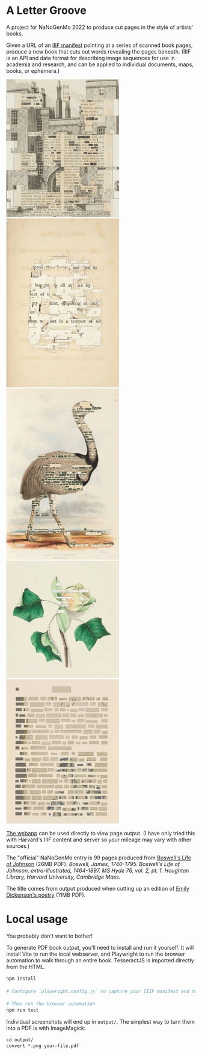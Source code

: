 # A Letter Groove

A project for NaNoGenMo 2022 to produce cut pages in the style of artists' books.

Given a URL of an <a href="https://iiif.io/get-started/how-iiif-works/">IIIF manifest</a> pointing at a series of scanned book pages, produce a new book that cuts out words revealing the pages beneath. (IIIF is an API and data format for describing image sequences for use in academia and research, and can be applied to individual documents, maps, books, or ephemera.)

[<img src="examples/the-life-of-samuel-johnson-6.webp" alt="Drawing of a castle with visible text cutting through" width="300">](examples/the-life-of-samuel-johnson-6.webp) [<img src="examples/screenshot-16.webp" alt="Abstract cut up image" width="300">](examples/screenshot-16.webp) [<img src="examples/menagerie1.webp" alt="Large bird painting with intersecting text" width="300">](examples/menagerie1.webp) [<img src="examples/flowers1.webp" alt="Flowers painting with intersecting text" width="300">](examples/flowers1.webp) [<img src="examples/dickenson1.webp" alt="Blank squares cut out from text with image visible underneath" width="300">](examples/dickenson1.webp)


[The webapp](https://lizadaly.github.io/a-letter-groove/) can be used directly to view page output. (I have only tried this with Harvard's IIIF content and server so your mileage may vary with other sources.)

The "official" NaNoGenMo entry is 99 pages produced from [Boswell's Life of Johnson](https://lizadaly.com/projects/a-letter-groove/boswells-life-of-johnson-sm.pdf) (26MB PDF). <i>Boswell, James, 1740-1795. Boswell's Life of Johnson, extra-illustrated, 1464-1897. MS Hyde 76, vol. 2, pt. 1. Houghton Library, Harvard University, Cambridge Mass.</i>


The title comes from output produced when cutting up an edition of [Emily Dickenson's poetry](https://lizadaly.com/projects/a-letter-groove/emily-dickenson-poems-sm.pdf) (11MB PDF).

# Local usage

You probably don't want to bother!

To generate PDF book output, you'll need to install and run it yourself. It will install Vite to run the local webserver, and Playwright to run the browser automation to walk through an entire book. TesseractJS is imported directly from the HTML.

```bash
npm install

# Configure `playwright.config.js` to capture your IIIF manifest and tweak the PDF output

# Then run the browser automation
npm run test
```

Individual screenshots will end up in `output/`. The simplest way to turn them into a PDF is with ImageMagick:

```
cd output/
convert *.png your-file.pdf
```


